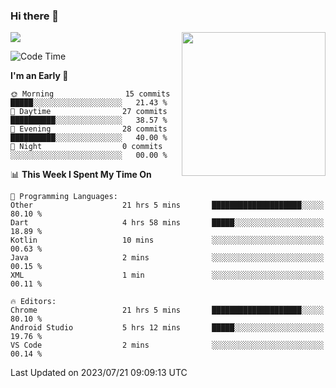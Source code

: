 ### Hi there 👋

![](https://metrics.lecoq.io/itaowu?template=classic&config.timezone=Asia%2FShanghai)
<img align='right' src="https://media.giphy.com/media/M9gbBd9nbDrOTu1Mqx/giphy.gif" width="230">

<!--START_SECTION:waka-->
![Code Time](http://img.shields.io/badge/Code%20Time-266%20hrs%2039%20mins-blue)

**I'm an Early 🐤** 

```text
🌞 Morning                15 commits          █████░░░░░░░░░░░░░░░░░░░░   21.43 % 
🌆 Daytime                27 commits          ██████████░░░░░░░░░░░░░░░   38.57 % 
🌃 Evening                28 commits          ██████████░░░░░░░░░░░░░░░   40.00 % 
🌙 Night                  0 commits           ░░░░░░░░░░░░░░░░░░░░░░░░░   00.00 % 
```


📊 **This Week I Spent My Time On** 

```text
💬 Programming Languages: 
Other                    21 hrs 5 mins       ████████████████████░░░░░   80.10 % 
Dart                     4 hrs 58 mins       █████░░░░░░░░░░░░░░░░░░░░   18.89 % 
Kotlin                   10 mins             ░░░░░░░░░░░░░░░░░░░░░░░░░   00.63 % 
Java                     2 mins              ░░░░░░░░░░░░░░░░░░░░░░░░░   00.15 % 
XML                      1 min               ░░░░░░░░░░░░░░░░░░░░░░░░░   00.11 % 

🔥 Editors: 
Chrome                   21 hrs 5 mins       ████████████████████░░░░░   80.10 % 
Android Studio           5 hrs 12 mins       █████░░░░░░░░░░░░░░░░░░░░   19.76 % 
VS Code                  2 mins              ░░░░░░░░░░░░░░░░░░░░░░░░░   00.14 % 
```


 Last Updated on 2023/07/21 09:09:13 UTC
<!--END_SECTION:waka-->

<!--
**itaowu/itaowu** is a ✨ _special_ ✨ repository because its `README.md` (this file) appears on your GitHub profile.

Here are some ideas to get you started:

- 🔭 I’m currently working on ...
- 🌱 I’m currently learning ...
- 👯 I’m looking to collaborate on ...
- 🤔 I’m looking for help with ...
- 💬 Ask me about ...
- 📫 How to reach me: ...
- 😄 Pronouns: ...
- ⚡ Fun fact: ...
-->
